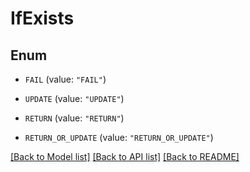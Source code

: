 # IfExists

## Enum


* `FAIL` (value: `"FAIL"`)

* `UPDATE` (value: `"UPDATE"`)

* `RETURN` (value: `"RETURN"`)

* `RETURN_OR_UPDATE` (value: `"RETURN_OR_UPDATE"`)


[[Back to Model list]](../README.md#documentation-for-models) [[Back to API list]](../README.md#documentation-for-api-endpoints) [[Back to README]](../README.md)


